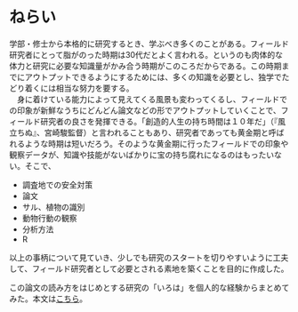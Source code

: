 # ねらい
学部・修士から本格的に研究するとき、学ぶべき多くのことがある。フィールド研究者にとって脂がのった時期は30代だとよく言われる。というのも肉体的な体力と研究に必要な知識量がかみ合う時期がこのころだからである。この時期までにアウトプットできるようにするためには、多くの知識を必要とし、独学でたどり着くには相当な努力を要する。<br>
　身に着けている能力によって見えてくる風景も変わってくるし、フィールドでの印象が新鮮なうちにどんどん論文などの形でアウトプットしていくことで、フィールド研究者の良さを発揮できる。「創造的人生の持ち時間は１０年だ」（『風立ちぬ』、宮崎駿監督）と言われることもあり、研究者であっても黄金期と呼ばれるような時期は短いだろう。そのような黄金期に行ったフィールドでの印象や観察データが、知識や技能がないばかりに宝の持ち腐れになるのはもったいない。そこで、


- 調査地での安全対策
- 論文
- サル、植物の識別
- 動物行動の観察
- 分析方法
- R

以上の事柄について見ていき、少しでも研究のスタートを切りやすいように工夫して、フィールド研究者として必要とされる素地を築くことを目的に作成した。

この論文の読み方をはじめとする研究の「いろは」を個人的な経験からまとめてみた。本文は[こちら](https://tabutan.github.io/study_method/)。
